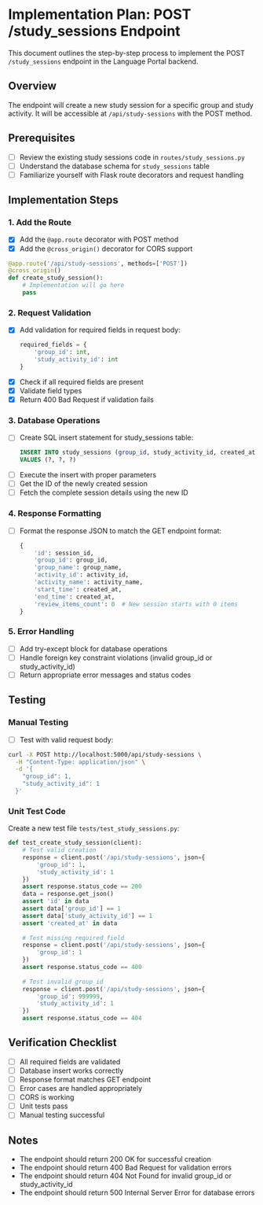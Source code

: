 # Implementation Plan: POST /study_sessions Endpoint

This document outlines the step-by-step process to implement the POST `/study_sessions` endpoint in the Language Portal backend.

## Overview
The endpoint will create a new study session for a specific group and study activity. It will be accessible at `/api/study-sessions` with the POST method.

## Prerequisites
- [ ] Review the existing study sessions code in `routes/study_sessions.py`
- [ ] Understand the database schema for `study_sessions` table
- [ ] Familiarize yourself with Flask route decorators and request handling

## Implementation Steps

### 1. Add the Route
- [x] Add the `@app.route` decorator with POST method
- [x] Add the `@cross_origin()` decorator for CORS support
```python
@app.route('/api/study-sessions', methods=['POST'])
@cross_origin()
def create_study_session():
    # Implementation will go here
    pass
```

### 2. Request Validation
- [x] Add validation for required fields in request body:
  ```python
  required_fields = {
      'group_id': int,
      'study_activity_id': int
  }
  ```
- [x] Check if all required fields are present
- [x] Validate field types
- [x] Return 400 Bad Request if validation fails

### 3. Database Operations
- [ ] Create SQL insert statement for study_sessions table:
  ```sql
  INSERT INTO study_sessions (group_id, study_activity_id, created_at)
  VALUES (?, ?, ?)
  ```
- [ ] Execute the insert with proper parameters
- [ ] Get the ID of the newly created session
- [ ] Fetch the complete session details using the new ID

### 4. Response Formatting
- [ ] Format the response JSON to match the GET endpoint format:
  ```python
  {
      'id': session_id,
      'group_id': group_id,
      'group_name': group_name,
      'activity_id': activity_id,
      'activity_name': activity_name,
      'start_time': created_at,
      'end_time': created_at,
      'review_items_count': 0  # New session starts with 0 items
  }
  ```

### 5. Error Handling
- [ ] Add try-except block for database operations
- [ ] Handle foreign key constraint violations (invalid group_id or study_activity_id)
- [ ] Return appropriate error messages and status codes

## Testing

### Manual Testing
- [ ] Test with valid request body:
```bash
curl -X POST http://localhost:5000/api/study-sessions \
  -H "Content-Type: application/json" \
  -d '{
    "group_id": 1,
    "study_activity_id": 1
  }'
```

### Unit Test Code
Create a new test file `tests/test_study_sessions.py`:

```python
def test_create_study_session(client):
    # Test valid creation
    response = client.post('/api/study-sessions', json={
        'group_id': 1,
        'study_activity_id': 1
    })
    assert response.status_code == 200
    data = response.get_json()
    assert 'id' in data
    assert data['group_id'] == 1
    assert data['study_activity_id'] == 1
    assert 'created_at' in data
    
    # Test missing required field
    response = client.post('/api/study-sessions', json={
        'group_id': 1
    })
    assert response.status_code == 400
    
    # Test invalid group_id
    response = client.post('/api/study-sessions', json={
        'group_id': 999999,
        'study_activity_id': 1
    })
    assert response.status_code == 404
```

## Verification Checklist
- [ ] All required fields are validated
- [ ] Database insert works correctly
- [ ] Response format matches GET endpoint
- [ ] Error cases are handled appropriately
- [ ] CORS is working
- [ ] Unit tests pass
- [ ] Manual testing successful

## Notes
- The endpoint should return 200 OK for successful creation
- The endpoint should return 400 Bad Request for validation errors
- The endpoint should return 404 Not Found for invalid group_id or study_activity_id
- The endpoint should return 500 Internal Server Error for database errors
